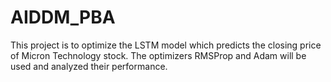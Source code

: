 # AIDDM_PBA
This project is to optimize the LSTM model which predicts the closing price of Micron Technology stock. The optimizers RMSProp and Adam will be used and analyzed their performance.
